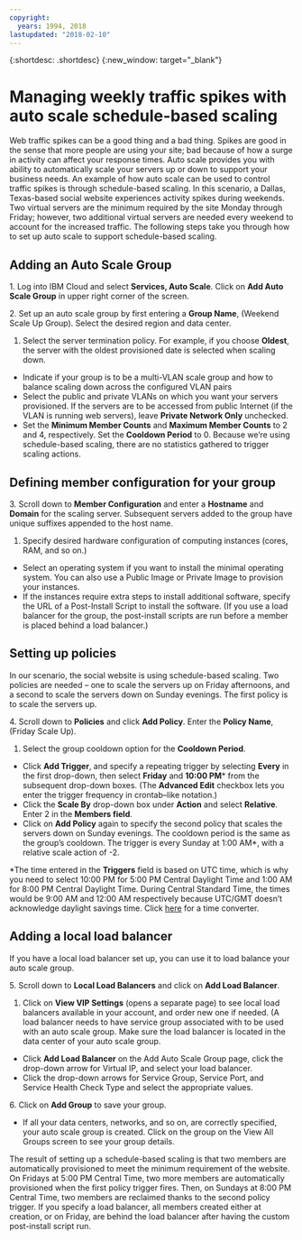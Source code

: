 ```yaml
---
copyright:
  years: 1994, 2018
lastupdated: "2018-02-10"
---
```


{:shortdesc: .shortdesc}
{:new_window: target="_blank"}

# Managing weekly traffic spikes with auto scale schedule-based scaling

Web traffic spikes can be a good thing and a bad thing. Spikes are good in the sense that more people are using your site; bad because of how a surge in activity can affect your response times. Auto scale provides you with ability to automatically scale your servers up or down to support your business needs. An example of how auto scale can be used to control traffic spikes is through schedule-based scaling. In this scenario, a Dallas, Texas-based social website experiences activity spikes during weekends. Two virtual servers are the minimum required by the site Monday through Friday; however, two additional virtual servers are needed every weekend to account for the increased traffic. The following steps take you through how to set up auto scale to support schedule-based scaling.

## Adding an Auto Scale Group

1\. Log into IBM Cloud and select **Services, Auto Scale**. Click on **Add Auto Scale Group** in upper right corner of the screen.

2\. Set up an auto scale group by first entering a **Group Name**, (Weekend Scale Up Group). Select the desired region and data center.
  1. Select the server termination policy. For example, if you choose **Oldest**, the server with the oldest provisioned date is selected when scaling down.
  * Indicate if your group is to be a multi-VLAN scale group and how to balance scaling down across the configured VLAN pairs
  * Select the public and private VLANs on which you want your servers provisioned. If the servers are to be accessed from public Internet (if the VLAN is running web servers), leave **Private Network Only** unchecked.
  * Set the **Minimum Member Counts** and **Maximum Member Counts** to 2 and 4, respectively. Set the **Cooldown Period** to 0. Because we’re using schedule-based scaling, there are no statistics gathered to trigger scaling actions.



## Defining member configuration for your group

3\. Scroll down to **Member Configuration** and enter a **Hostname** and **Domain** for the scaling server. Subsequent servers added to the group have unique suffixes appended to the host name.
  1. Specify desired hardware configuration of computing instances (cores, RAM, and so on.)
  * Select an operating system if you want to install the minimal operating system. You can also use a Public Image or Private Image to provision your instances.
  * If the instances require extra steps to install additional software, specify the URL of a Post-Install Script to install the software. (If you use a load balancer for the group, the post-install scripts are run before a member is placed behind a load balancer.)



## Setting up policies

In our scenario, the social website is using schedule-based scaling. Two policies are needed – one to scale the servers up on Friday afternoons, and a second to scale the servers down on Sunday evenings. The first policy is to scale the servers up.

4\. Scroll down to **Policies** and click **Add Policy**. Enter the **Policy Name**, (Friday Scale Up).
  1. Select the group cooldown option for the **Cooldown Period**.
  * Click **Add Trigger**, and specify a repeating trigger by selecting **Every** in the first drop-down, then select **Friday** and **10:00 PM**\* from the subsequent drop-down boxes. (The **Advanced Edit** checkbox lets you enter the trigger frequency in crontab–like notation.)
  * Click the **Scale By** drop-down box under **Action** and select **Relative**. Enter 2 in the **Members field**.
  * Click on **Add Policy** again to specify the second policy that scales the servers down on Sunday evenings. The cooldown period is the same as the group’s cooldown. The trigger is every Sunday at 1:00 AM*, with a relative scale action of -2.


\*The time entered in the **Triggers** field is based on UTC time, which is why you need to select 10:00 PM for 5:00 PM Central Daylight Time and 1:00 AM for 8:00 PM Central Daylight Time. During Central Standard Time, the times would be 9:00 AM and 12:00 AM respectively because UTC/GMT doesn’t acknowledge daylight savings time. Click [here](http://www.worldtimeserver.com/current_time_in_UTC.aspx) for a time converter.

## Adding a local load balancer

If you have a local load balancer set up, you can use it to load balance your auto scale group.

5\. Scroll down to **Local Load Balancers** and click on **Add Load Balancer**.
  1. Click on **View VIP Settings** (opens a separate page) to see local load balancers available in your account, and order new one if needed. (A load balancer needs to have service group associated with to be used with an auto scale group. Make sure the load balancer is located in the data center of your auto scale group.
  * Click **Add Load Balancer** on the Add Auto Scale Group page, click the drop-down arrow for Virtual IP, and select your load balancer.
  * Click the drop-down arrows for Service Group, Service Port, and Service Health Check Type and select the appropriate values.



6\. Click on **Add Group** to save your group.

  * If all your data centers, networks, and so on, are correctly specified, your auto scale group is created. Click on the group on the View All Groups screen to see your group details.


The result of setting up a schedule-based scaling is that two members are automatically provisioned to meet the minimum requirement of the website. On Fridays at 5:00 PM Central Time, two more members  are automatically provisioned when the first policy trigger fires. Then, on Sundays at 8:00 PM Central Time, two members are reclaimed thanks to the second policy trigger. If you specify a load balancer, all members created either at creation, or on Friday, are behind the load balancer after having the custom post-install script run.
